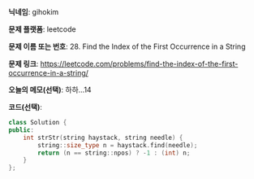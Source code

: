 **닉네임**: gihokim

**문제 플랫폼**: leetcode

**문제 이름 또는 번호**: 28. Find the Index of the First Occurrence in a String

**문제 링크**: https://leetcode.com/problems/find-the-index-of-the-first-occurrence-in-a-string/

**오늘의 메모(선택)**: 하하...14

**코드(선택)**:

```c++
class Solution {
public:
    int strStr(string haystack, string needle) {
        string::size_type n = haystack.find(needle);
        return (n == string::npos) ? -1 : (int) n;
    }
};
```
